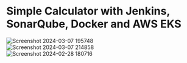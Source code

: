# Simple Calculator with Jenkins, SonarQube, Docker and AWS EKS
![Screenshot 2024-03-07 195748](https://github.com/Pramod858/Projects-Simple-Calculator/assets/80105491/29e2e19d-642c-4c88-aa8f-8791ce2a424d)
<br>
![Screenshot 2024-03-07 214858](https://github.com/Pramod858/Projects-Simple-Calculator/assets/80105491/97dfea60-44d0-400d-9681-9e255abb9c44)
<br>
![Screenshot 2024-02-28 180716](https://github.com/Pramod858/Projects-Simple-Calculator/assets/80105491/184ddf09-9215-4998-b592-b5d3e0fab25a)
<br>
